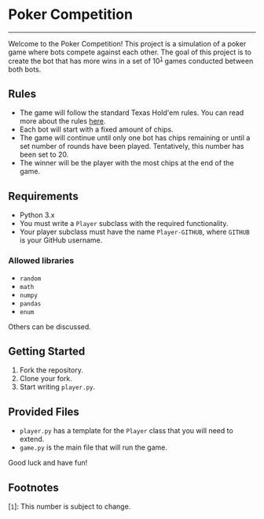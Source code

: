 # Poker Competition
---

Welcome to the Poker Competition! This project is a simulation of a poker game where bots compete against each other. The goal of this project is to create the bot that has more wins in a set of 10<sup>[`1`](#footnotes)</sup> games conducted between both bots.

## Rules

- The game will follow the standard Texas Hold'em rules. You can read more about the rules [here](https://en.wikipedia.org/wiki/Texas_hold_%27em).
- Each bot will start with a fixed amount of chips.
- The game will continue until only one bot has chips remaining or until a set number of rounds have been played. Tentatively, this number has been set to 20.
- The winner will be the player with the most chips at the end of the game.

## Requirements

- Python 3.x
- You must write a `Player` subclass with the required functionality.
- Your player subclass must have the name `Player-GITHUB`, where `GITHUB` is your GitHub username.

### Allowed libraries

- `random`
- `math`
- `numpy`
- `pandas`
- `enum`

Others can be discussed.

## Getting Started

1. Fork the repository.
2. Clone your fork.
3. Start writing `player.py`.

## Provided Files
- `player.py` has a template for the `Player` class that you will need to extend.
- `game.py` is the main file that will run the game.

Good luck and have fun!

## Footnotes
[`1`]: This number is subject to change.